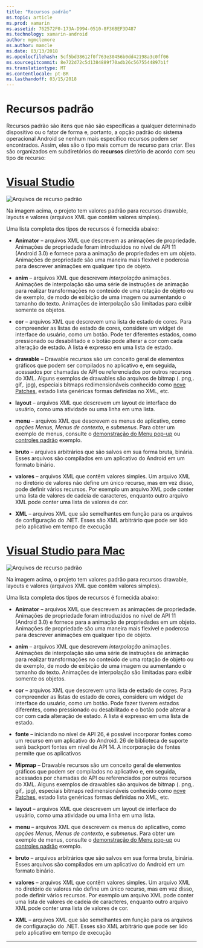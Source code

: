 ```yaml
---
title: "Recursos padrão"
ms.topic: article
ms.prod: xamarin
ms.assetid: 762572F0-173A-D994-0510-8F36BEF3D487
ms.technology: xamarin-android
author: mgmclemore
ms.author: mamcle
ms.date: 03/13/2018
ms.openlocfilehash: 5cf5bd38612f0f763e30456b0dd42198a3c0ff06
ms.sourcegitcommit: 8e722d72c5d1384889f70adb26c5675544897b1f
ms.translationtype: MT
ms.contentlocale: pt-BR
ms.lasthandoff: 03/15/2018
---
```

# <a name="default-resources"></a>Recursos padrão

Recursos padrão são itens que não são específicas a qualquer determinado dispositivo ou o fator de forma e, portanto, a opção padrão do sistema operacional Android se nenhum mais específico recursos podem ser encontrados. Assim, eles são o tipo mais comum de recurso para criar. Eles são organizados em subdiretórios do **recursos** diretório de acordo com seu tipo de recurso:

# <a name="visual-studiotabvswin"></a>[Visual Studio](#tab/vswin)

![Arquivos de recurso padrão](default-resources-images/01-resource-files-vs.png)

Na imagem acima, o projeto tem valores padrão para recursos drawable, layouts e valores (arquivos XML que contêm valores simples).

Uma lista completa dos tipos de recursos é fornecida abaixo:

-  **Animator** &ndash; arquivos XML que descrevem as animações de propriedade.
   Animações de propriedade foram introduzidos no nível de API 11 (Android 3.0) e fornece para a animação de propriedades em um objeto. Animações de propriedade são uma maneira mais flexível e poderosa para descrever animações em qualquer tipo de objeto.

-  **anim** &ndash; arquivos XML que descrevem *interpolação* animações. Animações de interpolação são uma série de instruções de animação para realizar transformações no conteúdo de uma rotação de objeto ou de exemplo, de modo de exibição de uma imagem ou aumentando o tamanho do texto. Animações de interpolação são limitadas para exibir somente os objetos.

-  **cor** &ndash; arquivos XML que descrevem uma lista de estado de cores. Para compreender as listas de estado de cores, considere um widget de interface do usuário, como um botão.
   Pode ter diferentes estados, como pressionado ou desabilitado e o botão pode alterar a cor com cada alteração de estado. A lista é expresso em uma lista de estado.

-  **drawable** &ndash; Drawable recursos são um conceito geral de elementos gráficos que podem ser compilados no aplicativo e, em seguida, acessados por chamadas de API ou referenciados por outros recursos do XML.
   Alguns exemplos de drawables são arquivos de bitmap (. png,. gif,. jpg), especiais bitmaps redimensionáveis conhecido como [nove Patches](https://developer.android.com/guide/topics/graphics/2d-graphics.html#nine-patch), estado lista genéricas formas definidas no XML, etc.
 
-  **layout** &ndash; arquivos XML que descrevem um layout de interface do usuário, como uma atividade ou uma linha em uma lista.

-  **menu** &ndash; arquivos XML que descrevem os menus do aplicativo, como *opções Menus*, *Menus de contexto*, e *submenus*. Para obter um exemplo de menus, consulte o [demonstração do Menu pop-up](https://developer.xamarin.com/samples/monodroid/PopupMenuDemo/) ou [controles padrão](https://developer.xamarin.com/samples/mobile/StandardControls/) exemplo.

-  **bruto** &ndash; arquivos arbitrários que são salvos em sua forma bruta, binária. Esses arquivos são compilados em um aplicativo do Android em um formato binário.

-  **valores** &ndash; arquivos XML que contêm valores simples. Um arquivo XML no diretório de valores não define um único recurso, mas em vez disso, pode definir vários recursos. Por exemplo um arquivo XML pode conter uma lista de valores de cadeia de caracteres, enquanto outro arquivo XML pode conter uma lista de valores de cor.

-  **XML** &ndash; arquivos XML que são semelhantes em função para os arquivos de configuração do .NET. Esses são XML arbitrário que pode ser lido pelo aplicativo em tempo de execução


# <a name="visual-studio-for-mactabvsmac"></a>[Visual Studio para Mac](#tab/vsmac)

![Arquivos de recurso padrão](default-resources-images/01-resource-files-xs.png)

Na imagem acima, o projeto tem valores padrão para recursos drawable, layouts e valores (arquivos XML que contêm valores simples).

Uma lista completa dos tipos de recursos é fornecida abaixo:

-  **Animator** &ndash; arquivos XML que descrevem as animações de propriedade.
   Animações de propriedade foram introduzidos no nível de API 11 (Android 3.0) e fornece para a animação de propriedades em um objeto. Animações de propriedade são uma maneira mais flexível e poderosa para descrever animações em qualquer tipo de objeto.

-  **anim** &ndash; arquivos XML que descrevem *interpolação* animações. Animações de interpolação são uma série de instruções de animação para realizar transformações no conteúdo de uma rotação de objeto ou de exemplo, de modo de exibição de uma imagem ou aumentando o tamanho do texto. Animações de interpolação são limitadas para exibir somente os objetos.

-  **cor** &ndash; arquivos XML que descrevem uma lista de estado de cores. Para compreender as listas de estado de cores, considere um widget de interface do usuário, como um botão.
   Pode fazer tiverem estados diferentes, como pressionado ou desabilitado e o botão pode alterar a cor com cada alteração de estado. A lista é expresso em uma lista de estado.

-  **fonte** &ndash; iniciando no nível de API 26, é possível incorporar fontes como um recurso em um aplicativo do Android. 26 de biblioteca de suporte será backport fontes em nível de API 14. A incorporação de fontes permite que os aplicativos

-  **Mipmap** &ndash; Drawable recursos são um conceito geral de elementos gráficos que podem ser compilados no aplicativo e, em seguida, acessados por chamadas de API ou referenciados por outros recursos do XML.
   Alguns exemplos de drawables são arquivos de bitmap (. png,. gif,. jpg), especiais bitmaps redimensionáveis conhecido como [nove Patches](https://developer.android.com/guide/topics/graphics/2d-graphics.html#nine-patch), estado lista genéricas formas definidas no XML, etc.

-  **layout** &ndash; arquivos XML que descrevem um layout de interface do usuário, como uma atividade ou uma linha em uma lista.

-  **menu** &ndash; arquivos XML que descrevem os menus do aplicativo, como *opções Menus*, *Menus de contexto*, e *submenus*. Para obter um exemplo de menus, consulte o [demonstração do Menu pop-up](https://developer.xamarin.com/samples/monodroid/PopupMenuDemo/) ou [controles padrão](https://developer.xamarin.com/samples/mobile/StandardControls/) exemplo.

-  **bruto** &ndash; arquivos arbitrários que são salvos em sua forma bruta, binária. Esses arquivos são compilados em um aplicativo do Android em um formato binário.

-  **valores** &ndash; arquivos XML que contêm valores simples. Um arquivo XML no diretório de valores não define um único recurso, mas em vez disso, pode definir vários recursos. Por exemplo um arquivo XML pode conter uma lista de valores de cadeia de caracteres, enquanto outro arquivo XML pode conter uma lista de valores de cor.

-  **XML** &ndash; arquivos XML que são semelhantes em função para os arquivos de configuração do .NET. Esses são XML arbitrário que pode ser lido pelo aplicativo em tempo de execução

-----
